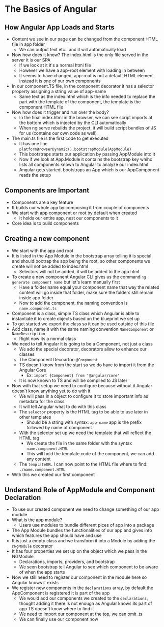 # The Basics of Angular

## How Angular App Loads and Starts
* Content we see in our page can be changed from the component HTML file in app folder
  * We can output text etc.. and it will automatically load
* Now how does it know? The index.html is the only file served in the server it is our SPA
  * If we look at it it's a normal html file
  * However we have a app-root element with loading in between
  * It seems to have changed, app-root is not a default HTML element instead it is one of our own components
* In our component.TS file, in the component decorator it has a selector property assigning a string value of app-name
  * Same text as the index.html which is the info needed to replace the part with the template of the component, the template is the component.HTML file
* Now how does it trigger and run over the body?
  * In the final index.html in the browser, we can see script imports at the bottom which is injected by the CLI automatically
  * When ng serve rebuilds the project, it will build script bundles of JS for us (contains our own code as well)
* The main.ts file is the first code to get executed
  * It has one line `platformBrowserDynamic().bootstrapModule(AppModule)`
  * This bootstraps starts our application by passing AppModule into it
  * Now if we look at App.Module it contains the bootstrap key whihc lists all components known to Angular to analyze our index.html
  * Angular gets started, bootstraps an App which is our AppComponent reads the setup

## Components are Important
* Components are a key feature
* It builds our whole app by composing it from couple of components
* We start with app component or root by default when created
  * It holds our entire app, nest our components to it
* Core idea is to build components

## Creating a new component
* We start with the app and root
* It is listed in the App Module in the bootstrap array telling it is special and should bootrap the app being the root, so other components we create will not be added to index.html
  * Selectors will not be added, it will be added to the app.html
* To create a new component Angular CLI gives us the command `ng generate component name` but let's learn manually first
  * Have a folder name equal your component name that way the related content will go inside that folder, make sure the folders still remain inside app folder
  * Now to add the component, the naming convention is `name.component.ts`
* Component is a class, simple TS class which Angular is able to instantiate it to create objects based on the blueprint we set up
* To get started we export the class so it can be used outside of this file
* Add class, name it with the same naming convention `NameComponent` or `NameDescription`
  * Right now its a normal class
* We need to tell Angular it is going to be a Component, not just a class
  * We add the special decorator, decorators allow to enhance our classes
  * The Component Decoartor: `@Component`
  * TS doesn't know from the start so we do have to import it from the Angular Core
    * Ex: `import {Component} from '@angular/core'`
  * It is now known to TS and will be compiled to JS later
* Now with that setup we need to configure because without it Angular doesn't know anything yet to do with it
  * We will pass in a object to configure it to store important info as metadata for the class
  * It will tell Angular what to do with this class
  * The `selector` property is the HTML tag to be able to use later in other templates
    * Should be a string with syntax: `app-name` app is the prefix followed by name of component
  * With the selector set up we need the template that will reflect the HTML tag
    * We create the file in the same folder with the syntax `name.component.HTML`
    * This will hold the template code of the component, we can add any content
  * The `templateURL` I can now point to the HTML file where to find: `./name.component.HTML`
* With this we created our first component

## Understand Role of AppModule and Component Declaration
* To use our created component we need to change something of our app module
* What is the app module?
  * Users use modules to bundle different pices of app into a package
* The App Module bundles the functionalities of our app and gives info which features the app should have and use
* It is just a empty class and we transform it into a Module by adding the `@NgModule` decorator
* It has four properties we set up on the object which we pass in the NGModule
  * Declarations, imports, providers, and bootstrap
  * We seen bootstrap tell Angular to see which component to be aware of when the app starts
* Now we still need to register our component in the module here so Angular knows it exists
* We register new components in the `declarations` array, by default the AppComponent is registered  it is part of the app
  * We would add our components we created to the `declarations`, thought adding it there is not enough as Angular knows its part of app TS doesn't know where to find it
  * We need to import our component at the top, we can omit .ts
  * We can finally use our component now

